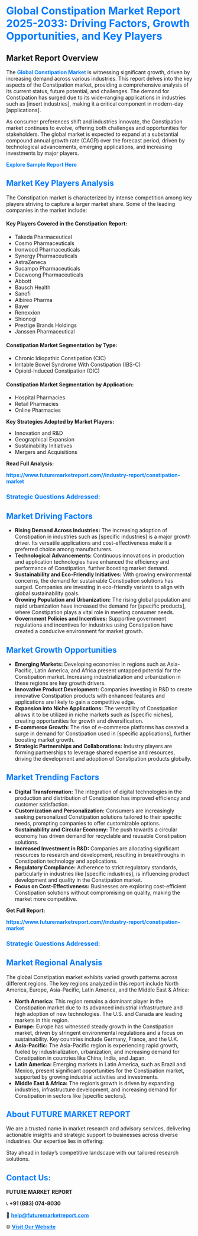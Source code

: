 <h1 style="color: #007BFF;">Global Constipation Market Report 2025-2033: Driving Factors, Growth Opportunities, and Key Players</h1>

<section id="overview">
<h2>Market Report Overview</h2>
<p>The <a href="https://www.futuremarketreport.com//industry-report/constipation-market" style="color: #007BFF; text-decoration: none;"><strong>Global Constipation Market</strong></a> is witnessing significant growth, driven by increasing demand across various industries. This report delves into the key aspects of the Constipation market, providing a comprehensive analysis of its current status, future potential, and challenges. The demand for Constipation has surged due to its wide-ranging applications in industries such as [insert industries], making it a critical component in modern-day [applications].</p>
<p>As consumer preferences shift and industries innovate, the Constipation market continues to evolve, offering both challenges and opportunities for stakeholders. The global market is expected to expand at a substantial compound annual growth rate (CAGR) over the forecast period, driven by technological advancements, emerging applications, and increasing investments by major players.</p>
</section>

<section id="overview">
<p><a href="https://www.futuremarketreport.com//request-sample/reportId=82825" style="color: #007BFF; text-decoration: none;"><strong>Explore Sample Report Here</strong></a></p>
</section>

<section id="key-players">
<h2 style="color: #007BFF;">Market Key Players Analysis</h2>
<p>The Constipation market is characterized by intense competition among key players striving to capture a larger market share. Some of the leading companies in the market include:</p>
<h4>Key Players Covered in the Constipation Report:</h4>
<ul><li>Takeda Pharmaceutical</li><li>Cosmo Pharmaceuticals</li><li>Ironwood Pharmaceuticals</li><li>Synergy Pharmaceuticals</li><li>AstraZeneca</li><li>Sucampo Pharmaceuticals</li><li>Daewoong Pharmaceuticals</li><li>Abbott</li><li>Bausch Health</li><li>Sanofi</li><li>Albireo Pharma</li><li>Bayer</li><li>Renexxion</li><li>Shionogi</li><li>Prestige Brands Holdings</li><li>Janssen Pharmaceutical</li></ul>
<h4>Constipation Market Segmentation by Type:</h4>
<ul><li>Chronic Idiopathic Constipation (CIC)</li><li>Irritable Bowel Syndrome With Constipation (IBS-C)</li><li>Opioid-Induced Constipation (OIC)</li></ul>

<h4>Constipation Market Segmentation by Application:</h4>
<ul><li>Hospital Pharmacies</li><li>Retail Pharmacies</li><li>Online Pharmacies</li></ul>
<p><strong>Key Strategies Adopted by Market Players:</strong></p>
<ul>
<li>Innovation and R&D</li>
<li>Geographical Expansion</li>
<li>Sustainability Initiatives</li>
<li>Mergers and Acquisitions</li>
</ul>
</section>

<section>
<p><strong>Read Full Analysis: </strong></p><a href="https://www.futuremarketreport.com//industry-report/constipation-market" style="color: #007BFF; text-decoration: none;"><strong>https://www.futuremarketreport.com//industry-report/constipation-market</strong></a>
<h3 style="color: #007BFF;">Strategic Questions Addressed:</h3>
</section>

<section id="driving-factors">
<h2 style="color: #007BFF;">Market Driving Factors</h2>
<ul>
<li><strong>Rising Demand Across Industries:</strong> The increasing adoption of Constipation in industries such as [specific industries] is a major growth driver. Its versatile applications and cost-effectiveness make it a preferred choice among manufacturers.</li>
<li><strong>Technological Advancements:</strong> Continuous innovations in production and application technologies have enhanced the efficiency and performance of Constipation, further boosting market demand.</li>
<li><strong>Sustainability and Eco-Friendly Initiatives:</strong> With growing environmental concerns, the demand for sustainable Constipation solutions has surged. Companies are investing in eco-friendly variants to align with global sustainability goals.</li>
<li><strong>Growing Population and Urbanization:</strong> The rising global population and rapid urbanization have increased the demand for [specific products], where Constipation plays a vital role in meeting consumer needs.</li>
<li><strong>Government Policies and Incentives:</strong> Supportive government regulations and incentives for industries using Constipation have created a conducive environment for market growth.</li>
</ul>
</section>

<section id="growth-opportunities">
<h2 style="color: #007BFF;">Market Growth Opportunities</h2>
<ul>
<li><strong>Emerging Markets:</strong> Developing economies in regions such as Asia-Pacific, Latin America, and Africa present untapped potential for the Constipation market. Increasing industrialization and urbanization in these regions are key growth drivers.</li>
<li><strong>Innovative Product Development:</strong> Companies investing in R&D to create innovative Constipation products with enhanced features and applications are likely to gain a competitive edge.</li>
<li><strong>Expansion into Niche Applications:</strong> The versatility of Constipation allows it to be utilized in niche markets such as [specific niches], creating opportunities for growth and diversification.</li>
<li><strong>E-commerce Growth:</strong> The rise of e-commerce platforms has created a surge in demand for Constipation used in [specific applications], further boosting market growth.</li>
<li><strong>Strategic Partnerships and Collaborations:</strong> Industry players are forming partnerships to leverage shared expertise and resources, driving the development and adoption of Constipation products globally.</li>
</ul>
</section>

<section id="trending-factors">
<h2 style="color: #007BFF;">Market Trending Factors</h2>
<ul>
<li><strong>Digital Transformation:</strong> The integration of digital technologies in the production and distribution of Constipation has improved efficiency and customer satisfaction.</li>
<li><strong>Customization and Personalization:</strong> Consumers are increasingly seeking personalized Constipation solutions tailored to their specific needs, prompting companies to offer customizable options.</li>
<li><strong>Sustainability and Circular Economy:</strong> The push towards a circular economy has driven demand for recyclable and reusable Constipation solutions.</li>
<li><strong>Increased Investment in R&D:</strong> Companies are allocating significant resources to research and development, resulting in breakthroughs in Constipation technology and applications.</li>
<li><strong>Regulatory Compliance:</strong> Adherence to strict regulatory standards, particularly in industries like [specific industries], is influencing product development and quality in the Constipation market.</li>
<li><strong>Focus on Cost-Effectiveness:</strong> Businesses are exploring cost-efficient Constipation solutions without compromising on quality, making the market more competitive.</li>
</ul>
</section>

<section>
<p><strong>Get Full Report: </strong></p><a href="https://www.futuremarketreport.com//industry-report/constipation-market" style="color: #007BFF; text-decoration: none;"><strong>https://www.futuremarketreport.com//industry-report/constipation-market</strong></a>
<h3 style="color: #007BFF;">Strategic Questions Addressed:</h3>
</section>


<section id="regional-analysis">
<h2 style="color: #007BFF;">Market Regional Analysis</h2>
<p>The global Constipation market exhibits varied growth patterns across different regions. The key regions analyzed in this report include North America, Europe, Asia-Pacific, Latin America, and the Middle East & Africa:</p>
<ul>
<li><strong>North America:</strong> This region remains a dominant player in the Constipation market due to its advanced industrial infrastructure and high adoption of new technologies. The U.S. and Canada are leading markets in this region.</li>
<li><strong>Europe:</strong> Europe has witnessed steady growth in the Constipation market, driven by stringent environmental regulations and a focus on sustainability. Key countries include Germany, France, and the U.K.</li>
<li><strong>Asia-Pacific:</strong> The Asia-Pacific region is experiencing rapid growth, fueled by industrialization, urbanization, and increasing demand for Constipation in countries like China, India, and Japan.</li>
<li><strong>Latin America:</strong> Emerging markets in Latin America, such as Brazil and Mexico, present significant opportunities for the Constipation market, supported by growing industrial activities and investments.</li>
<li><strong>Middle East & Africa:</strong> The region’s growth is driven by expanding industries, infrastructure development, and increasing demand for Constipation in sectors like [specific sectors].</li>
</ul>
</section>

<footer>
<h2 style="color: #007BFF;">About FUTURE MARKET REPORT</h2>
<p>We are a trusted name in market research and advisory services, delivering actionable insights and strategic support to businesses across diverse industries. Our expertise lies in offering:</p>

<p>Stay ahead in today’s competitive landscape with our tailored research solutions.</p>

<h2 style="color: #007BFF;">Contact Us:</h2>
<p><strong>FUTURE MARKET REPORT</strong></p>
<p>📞 <strong>+91 (883) 074-8030</strong></p>
<p>📧 <strong><a href="mailto:help@futuremarketreport.com" style="color: #007BFF;">help@futuremarketreport.com</a></strong></p>
<p>🌐 <strong><a href="https://www.futuremarketreport.com/" style="color: #007BFF;">Visit Our Website</a></strong></p>
</footer>